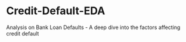 # Credit-Default-EDA
Analysis on Bank Loan Defaults - A deep dive into the factors affecting credit default
